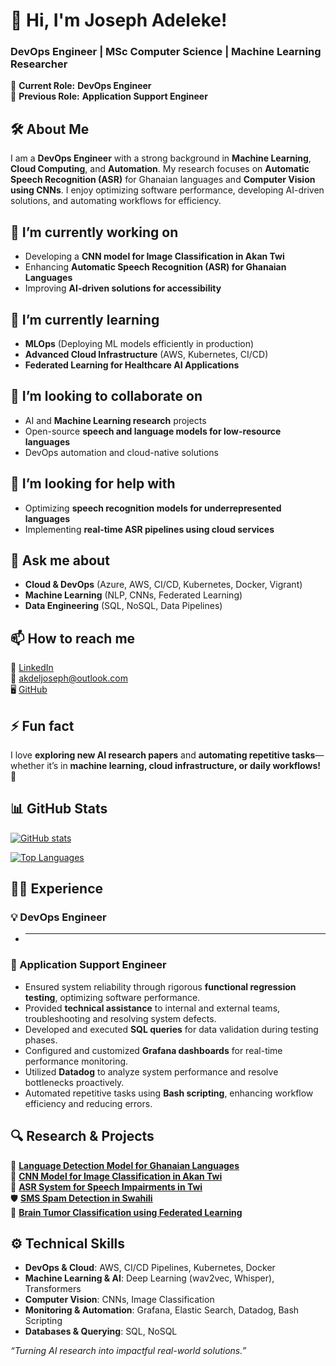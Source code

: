 # 👋 Hi, I'm Joseph Adeleke!  
### DevOps Engineer | MSc Computer Science | Machine Learning Researcher  

🔹 **Current Role:** **DevOps Engineer**  
🔹 **Previous Role:** **Application Support Engineer**  

## 🛠️ About Me  
I am a **DevOps Engineer** with a strong background in **Machine Learning**, **Cloud Computing**, and **Automation**. My research focuses on **Automatic Speech Recognition (ASR)** for Ghanaian languages and **Computer Vision using CNNs**. I enjoy optimizing software performance, developing AI-driven solutions, and automating workflows for efficiency.  

## 🔭 I’m currently working on  
- Developing a **CNN model for Image Classification in Akan Twi**  
- Enhancing **Automatic Speech Recognition (ASR) for Ghanaian Languages**  
- Improving **AI-driven solutions for accessibility**  

## 🌱 I’m currently learning  
- **MLOps** (Deploying ML models efficiently in production)  
- **Advanced Cloud Infrastructure** (AWS, Kubernetes, CI/CD)  
- **Federated Learning for Healthcare AI Applications**  

## 👯 I’m looking to collaborate on  
- AI and **Machine Learning research** projects  
- Open-source **speech and language models for low-resource languages**  
- DevOps automation and cloud-native solutions  

## 🤔 I’m looking for help with  
- Optimizing **speech recognition models for underrepresented languages**  
- Implementing **real-time ASR pipelines using cloud services**  

## 💬 Ask me about  
- **Cloud & DevOps** (Azure, AWS, CI/CD, Kubernetes, Docker, Vigrant)  
- **Machine Learning** (NLP, CNNs, Federated Learning)  
- **Data Engineering** (SQL, NoSQL, Data Pipelines)  

## 📫 How to reach me  
💼 [LinkedIn](https://www.linkedin.com/in/joseph-adeleke-27b433149/)  
📧 akdeljoseph@outlook.com  
🖥️ [GitHub](https://github.com/jadeleke)  

## ⚡ Fun fact  
I love **exploring new AI research papers** and **automating repetitive tasks**—whether it’s in **machine learning, cloud infrastructure, or daily workflows!** 🚀  

## 📊 GitHub Stats  
<!-- GitHub stats cards -->
[![GitHub stats](https://github-readme-stats.vercel.app/api?username=jadeleke&show_icons=true&theme=radical)](https://github.com/jadeleke/github-readme-stats)

[![Top Languages](https://github-readme-stats.vercel.app/api/top-langs/?username=jadeleke&layout=compact&theme=radical)](https://github.com/jadeleke/github-readme-stats)

## 👨‍💻 Experience  

### **💡 DevOps Engineer**  
- ** **  

### **🔧 Application Support Engineer**  
- Ensured system reliability through rigorous **functional regression testing**, optimizing software performance.  
- Provided **technical assistance** to internal and external teams, troubleshooting and resolving system defects.  
- Developed and executed **SQL queries** for data validation during testing phases.  
- Configured and customized **Grafana dashboards** for real-time performance monitoring.  
- Utilized **Datadog** to analyze system performance and resolve bottlenecks proactively.  
- Automated repetitive tasks using **Bash scripting**, enhancing workflow efficiency and reducing errors.  

## 🔍 **Research & Projects**  
🚀 **[Language Detection Model for Ghanaian Languages](#)**  
🎨 **[CNN Model for Image Classification in Akan Twi](#)**  
📡 **[ASR System for Speech Impairments in Twi](#)**  
🛡️ **[SMS Spam Detection in Swahili](#)**  
🧠 **[Brain Tumor Classification using Federated Learning](#)**  

## ⚙️ **Technical Skills**  
- **DevOps & Cloud**: AWS, CI/CD Pipelines, Kubernetes, Docker  
- **Machine Learning & AI**: Deep Learning (wav2vec, Whisper), Transformers  
- **Computer Vision**: CNNs, Image Classification  
- **Monitoring & Automation**: Grafana, Elastic Search, Datadog, Bash Scripting  
- **Databases & Querying**: SQL, NoSQL  

_“Turning AI research into impactful real-world solutions.”_  
